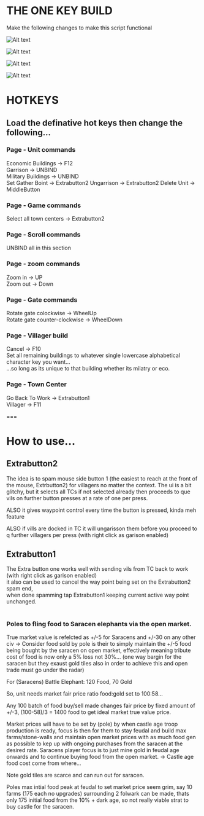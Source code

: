 # THE ONE KEY BUILD

Make the following changes to make this script functional

![Alt text](image.png)  
  
![Alt text](image-1.png)  
  
![Alt text](image-2.png)  
  
![Alt text](image-3.png)  
  
  
# HOTKEYS  
## Load the definative hot keys then change the following...  
  
### Page - Unit commands  
Economic Buildings -> F12  
Garrison -> UNBIND  
Military Buildings -> UNBIND  
Set Gather Boint -> Extrabutton2 
Ungarrison -> Extrabutton2 
Delete Unit -> MiddleButton
  
### Page - Game commands  
Select all town centers -> Extrabutton2  
  
### Page - Scroll commands  
UNBIND all in this section  
  
### Page - zoom commands  
Zoom in -> UP  
Zoom out -> Down  
  
### Page - Gate commands  
Rotate gate colockwise -> WheelUp  
Rotate gate counter-clockwise -> WheelDown  
  
### Page - Villager build  
Cancel -> F10  
Set all remaining buildings to whatever single lowercase alphabetical character key you want...  
...so long as its unique to that building whether its milatry or eco.  

### Page - Town Center  
Go Back To Work -> Extrabutton1  
Villager -> F11  

===

# How to use...
## Extrabutton2  
The idea is to spam mouse side button 1 (the easiest to reach at the front of the mouse, Extrbutton2) for villagers no matter the context.
The ui is a bit glitchy, but it selects all TCs if not selected already then proceeds to que vils on further button presses at a rate of one per press.  
  
ALSO it gives waypoint control every time the button is pressed, kinda meh feature    
  
ALSO if vills are docked in TC it will ungarisson them before you proceed to q further villagers per press (with right click as garison enabled)
  
## Extrabutton1  
The Extra button one works well with sending vils from TC back to work (with right click as garison enabled)  
it also can be used to cancel the way point being set on the Extrabutton2 spam end,  
when done spamming tap Extrabutton1 keeping current active way point unchanged.  

  #  
  #  
    
### Poles to fling food to Saracen elephants via the open market.
True market value is refelcted as +/-5 for Saracens and +/-30 on any other civ -> Consider food sold by pole is their to simply maintain the +/-5 food being bought by the saracen on open market, effectively meaning tribute cost of food is now only a 5% loss not 30%... (one way bargin for the saracen but they exaust gold tiles also in order to achieve this and open trade must go under the radar)     
    
For (Saracens) Battle Elephant: 120 Food, 70 Gold  
  
So, unit needs market fair price ratio food:gold set to 100:58...  
  
Any 100 batch of food buy/sell made changes fair price by fixed amount of +/-3, (100-58)/3 = 1400 food to get ideal market true value price.    
  
Market prices will have to be set by (pole) by when castle age troop production is ready, focus is then for them to stay feudal and build max farms/stone-walls and maintain open market prices with as much food gen as possible to kep up with ongoing purchases from the saracen at the desired rate. Saracens player focus is to just mine gold in feudal age onwards and to continue buying food from the open market. -> Castle age food cost come from where...  
  
Note gold tiles are scarce and can run out for saracen.  
  
Poles max intial food peak at feudal to set market price seem grim, say 10 farms (175 each no upgrades) surrounding 2 folwark can be made, thats only 175 initial food from the 10% + dark age, so not really viable strat to buy castle for the saracen.     


  

